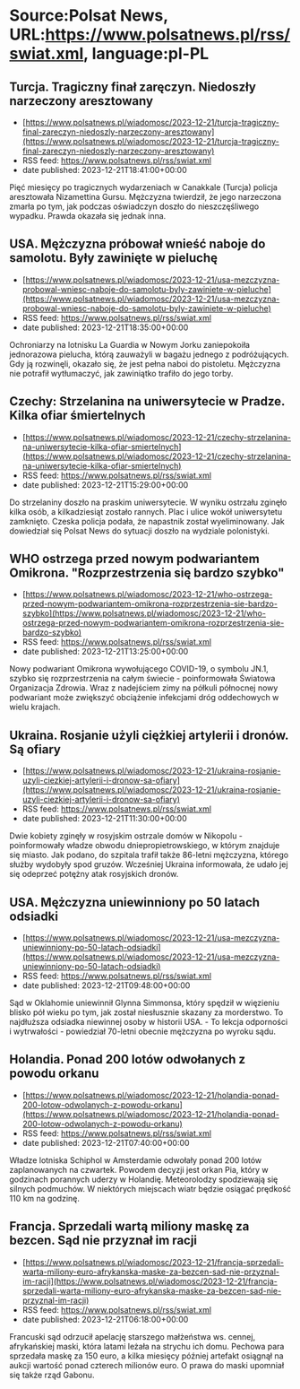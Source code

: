 # Source:Polsat News, URL:https://www.polsatnews.pl/rss/swiat.xml, language:pl-PL

## Turcja. Tragiczny finał zaręczyn. Niedoszły narzeczony aresztowany
 - [https://www.polsatnews.pl/wiadomosc/2023-12-21/turcja-tragiczny-final-zareczyn-niedoszly-narzeczony-aresztowany](https://www.polsatnews.pl/wiadomosc/2023-12-21/turcja-tragiczny-final-zareczyn-niedoszly-narzeczony-aresztowany)
 - RSS feed: https://www.polsatnews.pl/rss/swiat.xml
 - date published: 2023-12-21T18:41:00+00:00

Pięć miesięcy po tragicznych wydarzeniach w Canakkale (Turcja) policja aresztowała Nizamettina Gursu. Mężczyzna twierdził, że jego narzeczona zmarła po tym, jak podczas oświadczyn doszło do nieszczęśliwego wypadku. Prawda okazała się jednak inna.

## USA. Mężczyzna próbował wnieść naboje do samolotu. Były zawinięte w pieluchę
 - [https://www.polsatnews.pl/wiadomosc/2023-12-21/usa-mezczyzna-probowal-wniesc-naboje-do-samolotu-byly-zawiniete-w-pieluche](https://www.polsatnews.pl/wiadomosc/2023-12-21/usa-mezczyzna-probowal-wniesc-naboje-do-samolotu-byly-zawiniete-w-pieluche)
 - RSS feed: https://www.polsatnews.pl/rss/swiat.xml
 - date published: 2023-12-21T18:35:00+00:00

Ochroniarzy na lotnisku La Guardia w Nowym Jorku zaniepokoiła jednorazowa pielucha, którą zauważyli w bagażu jednego z podróżujących. Gdy ją rozwinęli, okazało się, że jest pełna naboi do pistoletu. Mężczyzna nie potrafił wytłumaczyć, jak zawiniątko trafiło do jego torby.

## Czechy: Strzelanina na uniwersytecie w Pradze. Kilka ofiar śmiertelnych
 - [https://www.polsatnews.pl/wiadomosc/2023-12-21/czechy-strzelanina-na-uniwersytecie-kilka-ofiar-smiertelnych](https://www.polsatnews.pl/wiadomosc/2023-12-21/czechy-strzelanina-na-uniwersytecie-kilka-ofiar-smiertelnych)
 - RSS feed: https://www.polsatnews.pl/rss/swiat.xml
 - date published: 2023-12-21T15:29:00+00:00

Do strzelaniny doszło na praskim uniwersytecie. W wyniku ostrzału zginęło kilka osób, a kilkadziesiąt zostało rannych. Plac i ulice wokół uniwersytetu zamknięto. Czeska policja podała, że napastnik został wyeliminowany. Jak dowiedział się Polsat News do sytuacji doszło na wydziale polonistyki.

## WHO ostrzega przed nowym podwariantem Omikrona. "Rozprzestrzenia się bardzo szybko"
 - [https://www.polsatnews.pl/wiadomosc/2023-12-21/who-ostrzega-przed-nowym-podwariantem-omikrona-rozprzestrzenia-sie-bardzo-szybko](https://www.polsatnews.pl/wiadomosc/2023-12-21/who-ostrzega-przed-nowym-podwariantem-omikrona-rozprzestrzenia-sie-bardzo-szybko)
 - RSS feed: https://www.polsatnews.pl/rss/swiat.xml
 - date published: 2023-12-21T13:25:00+00:00

Nowy podwariant Omikrona wywołującego COVID-19, o symbolu JN.1, szybko się rozprzestrzenia na całym świecie - poinformowała Światowa Organizacja Zdrowia. Wraz z nadejściem zimy na półkuli północnej nowy podwariant może zwiększyć obciążenie infekcjami dróg oddechowych w wielu krajach.

## Ukraina. Rosjanie użyli ciężkiej artylerii i dronów. Są ofiary
 - [https://www.polsatnews.pl/wiadomosc/2023-12-21/ukraina-rosjanie-uzyli-ciezkiej-artylerii-i-dronow-sa-ofiary](https://www.polsatnews.pl/wiadomosc/2023-12-21/ukraina-rosjanie-uzyli-ciezkiej-artylerii-i-dronow-sa-ofiary)
 - RSS feed: https://www.polsatnews.pl/rss/swiat.xml
 - date published: 2023-12-21T11:30:00+00:00

Dwie kobiety zginęły w rosyjskim ostrzale domów w Nikopolu - poinformowały władze obwodu dniepropietrowskiego, w którym znajduje się miasto. Jak podano, do szpitala trafił także 86-letni mężczyzna, którego służby wydobyły spod gruzów. Wcześniej Ukraina informowała, że udało jej się odeprzeć potężny atak rosyjskich dronów.

## USA. Mężczyzna uniewinniony po 50 latach odsiadki
 - [https://www.polsatnews.pl/wiadomosc/2023-12-21/usa-mezczyzna-uniewinniony-po-50-latach-odsiadki](https://www.polsatnews.pl/wiadomosc/2023-12-21/usa-mezczyzna-uniewinniony-po-50-latach-odsiadki)
 - RSS feed: https://www.polsatnews.pl/rss/swiat.xml
 - date published: 2023-12-21T09:48:00+00:00

Sąd w Oklahomie uniewinnił Glynna Simmonsa, który spędził w więzieniu blisko pół wieku po tym, jak został niesłusznie skazany za morderstwo. To najdłuższa odsiadka niewinnej osoby w historii USA. - To lekcja odporności i wytrwałości - powiedział 70-letni obecnie mężczyzna po wyroku sądu.

## Holandia. Ponad 200 lotów odwołanych z powodu orkanu
 - [https://www.polsatnews.pl/wiadomosc/2023-12-21/holandia-ponad-200-lotow-odwolanych-z-powodu-orkanu](https://www.polsatnews.pl/wiadomosc/2023-12-21/holandia-ponad-200-lotow-odwolanych-z-powodu-orkanu)
 - RSS feed: https://www.polsatnews.pl/rss/swiat.xml
 - date published: 2023-12-21T07:40:00+00:00

Władze lotniska Schiphol w Amsterdamie odwołały ponad 200 lotów zaplanowanych na czwartek. Powodem decyzji jest orkan Pia, który w godzinach porannych uderzy w Holandię. Meteorolodzy spodziewają się silnych podmuchów. W niektórych miejscach wiatr będzie osiągać prędkość 110 km na godzinę.

## Francja. Sprzedali wartą miliony maskę za bezcen. Sąd nie przyznał im racji
 - [https://www.polsatnews.pl/wiadomosc/2023-12-21/francja-sprzedali-warta-miliony-euro-afrykanska-maske-za-bezcen-sad-nie-przyznal-im-racji](https://www.polsatnews.pl/wiadomosc/2023-12-21/francja-sprzedali-warta-miliony-euro-afrykanska-maske-za-bezcen-sad-nie-przyznal-im-racji)
 - RSS feed: https://www.polsatnews.pl/rss/swiat.xml
 - date published: 2023-12-21T06:18:00+00:00

Francuski sąd odrzucił apelację starszego małżeństwa ws. cennej, afrykańskiej maski, która latami leżała na strychu ich domu. Pechowa para sprzedała maskę za 150 euro, a kilka miesięcy później artefakt osiągnął na aukcji wartość ponad czterech milionów euro. O prawa do maski upomniał się także rząd Gabonu.


